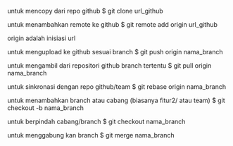 untuk mencopy dari repo github
$ git clone url_github

untuk menambahkan remote ke github 
$ git remote add origin  url_github

origin adalah inisiasi url 

untuk mengupload ke github sesuai branch
$ git push origin nama_branch

untuk mengambil dari repositori github branch tertentu
$ git pull origin nama_branch

untuk sinkronasi dengan repo github/team
$ git rebase origin nama_branch

untuk menambahkan branch atau cabang (biasanya fitur2/ atau team)
$ git checkout -b nama_branch  

untuk berpindah cabang/branch
$ git checkout nama_branch 

untuk menggabung kan branch
$ git merge nama_branch



